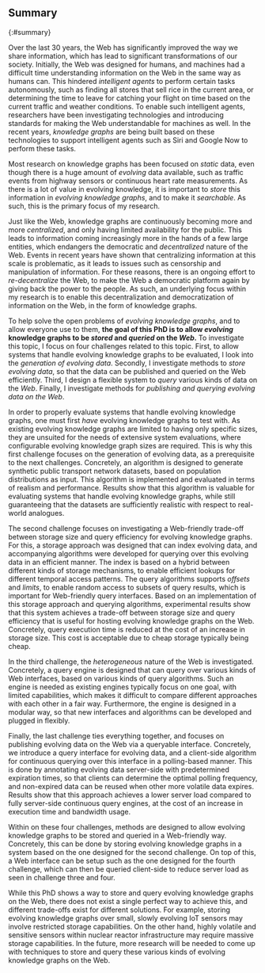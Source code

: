 ## Summary
{:#summary}

Over the last 30 years, the Web has significantly improved the way we share information,
which has lead to significant transformations of our society.
Initially, the Web was designed for humans,
and machines had a difficult time understanding information on the Web
in the same way as humans can.
This hindered *intelligent agents* to perform certain tasks autonomously,
such as finding all stores that sell rice in the current area,
or determining the time to leave for catching your flight on time based on the current traffic and weather conditions.
To enable such intelligent agents, researchers have been investigating technologies and introducing standards
for making the Web understandable for machines as well.
In the recent years, *knowledge graphs* are being built based on these technologies
to support intelligent agents such as Siri and Google Now to perform these tasks.

Most research on knowledge graphs has been focused on *static* data,
even though there is a huge amount of *evolving* data available,
such as traffic events from highway sensors or continuous heart rate measurements.
As there is a lot of value in evolving knowledge,
it is important to *store* this information in *evolving knowledge graphs*,
and to make it *searchable*.
As such, this is the primary focus of my research.

Just like the Web, knowledge graphs are continuously becoming more and more *centralized*,
and only having limited availability for the public.
This leads to information coming increasingly more in the hands of a few large entities,
which endangers the democratic and *decentralized* nature of the Web.
Events in recent years have shown that centralizing information at this scale is problematic,
as it leads to issues such as censorship and manipulation of information.
For these reasons, there is an ongoing effort to *re-decentralize* the Web,
to make the Web a democratic platform again by giving back the power to the people.
As such, an underlying focus within my research is to enable this decentralization and democratization
of information on the Web,
in the form of knowledge graphs.

To help solve the open problems of *evolving knowledge graphs*,
and to allow everyone use to them,
**the goal of this PhD is to allow *evolving* knowledge graphs to be *stored* and *queried* on the *Web*.**
To investigate this topic, I focus on four challenges related to this topic.
First, to allow systems that handle evolving knowledge graphs to be evaluated,
I look into the *generation of evolving data*.
Secondly, I investigate methods to *store evolving data*,
so that the data can be published and queried on the Web efficiently.
Third, I design a flexible system to *query* various kinds of data on the *Web*.
Finally, I investigate methods for *publishing and querying evolving data on the Web*.

In order to properly evaluate systems that handle evolving knowledge graphs,
one must first *have* evolving knowledge graphs to test with.
As existing evolving knowledge graphs are limited to having only specific sizes,
they are unsuited for the needs of extensive system evaluations,
where configurable evolving knowledge graph sizes are required.
This is why this first challenge focuses on the generation of evolving data, as a prerequisite to the next challenges.
Concretely, an algorithm is designed to generate synthetic public transport network datasets,
based on population distributions as input.
This algorithm is implemented and evaluated in terms of realism and performance.
Results show that this algorithm is valuable for evaluating systems that handle evolving knowledge graphs,
while still guaranteeing that the datasets are sufficiently realistic with respect to real-world analogues.

The second challenge focuses on investigating a Web-friendly trade-off between storage size and query efficiency
for evolving knowledge graphs.
For this, a storage approach was designed that can index evolving data,
and accompanying algorithms were developed for querying over this evolving data in an efficient manner.
The index is based on a hybrid between different kinds of storage mechanisms,
to enable efficient lookups for different temporal access patterns.
The query algorithms supports *offsets* and *limits*,
to enable random access to subsets of query results,
which is important for Web-friendly query interfaces.
Based on an implementation of this storage approach and querying algorithms,
experimental results show that this system achieves a trade-off between storage size and query efficiency
that is useful for hosting evolving knowledge graphs on the Web.
Concretely, query execution time is reduced at the cost of an increase in storage size.
This cost is acceptable due to cheap storage typically being cheap.

In the third challenge, the *heterogeneous* nature of the Web is investigated.
Concretely, a query engine is designed that can query over various kinds of Web interfaces,
based on various kinds of query algorithms.
Such an engine is needed as existing engines typically focus on one goal,
with limited capabilities,
which makes it difficult to compare different approaches with each other in a fair way.
Furthermore, the engine is designed in a modular way,
so that new interfaces and algorithms can be developed and plugged in flexibly.

Finally, the last challenge ties everything together,
and focuses on publishing evolving data on the Web via a queryable interface.
Concretely, we introduce a query interface for evolving data,
and a client-side algorithm for continuous querying over this interface in a polling-based manner.
This is done by annotating evolving data server-side with predetermined expiration times,
so that clients can determine the optimal polling frequency,
and non-expired data can be reused when other more volatile data expires.
Results show that this approach achieves a lower server load compared to fully server-side continuous query engines,
at the cost of an increase in execution time and bandwidth usage.

Within on these four challenges,
methods are designed to allow evolving knowledge graphs to be stored and queried
in a Web-friendly way.
Concretely, this can be done by storing evolving knowledge graphs in a system
based on the one designed for the second challenge.
On top of this, a Web interface can be setup such as the one designed for the fourth challenge,
which can then be queried client-side to reduce server load as seen in challenge three and four.

While this PhD shows a way to store and query evolving knowledge graphs on the Web,
there does not exist a single perfect way to achieve this,
and different trade-offs exist for different solutions.
For example, storing evolving knowledge graphs over small, slowly evolving IoT sensors
may involve restricted storage capabilities.
On the other hand, highly volatile and sensitive sensors within nuclear reactor infrastructure
may require massive storage capabilities.
In the future, more research will be needed to come up with techniques to store and query
these various kinds of evolving knowledge graphs on the Web.
